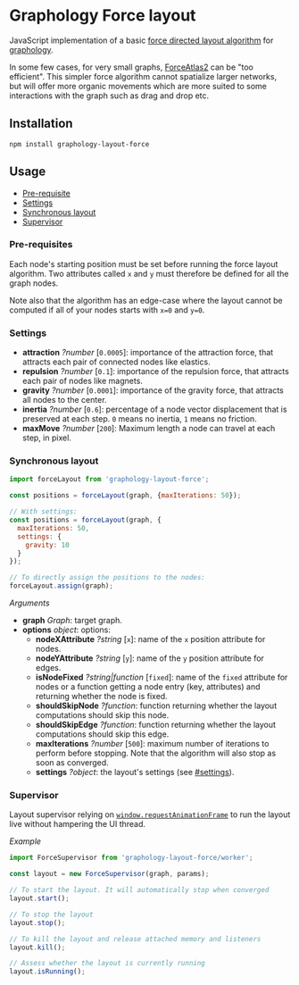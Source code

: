 # Graphology Force layout

JavaScript implementation of a basic [force directed layout algorithm](https://en.wikipedia.org/wiki/Force-directed_graph_drawing) for [graphology](https://graphology.github.io).

In some few cases, for very small graphs, [ForceAtlas2](https://journals.plos.org/plosone/article?id=10.1371/journal.pone.0098679) can be "too efficient". This simpler force algorithm cannot spatialize larger networks, but will offer more organic movements which are more suited to some interactions with the graph such as drag and drop etc.

## Installation

```
npm install graphology-layout-force
```

## Usage

- [Pre-requisite](#pre-requisite)
- [Settings](#settings)
- [Synchronous layout](#synchronous-layout)
- [Supervisor](#supervisor)

### Pre-requisites

Each node's starting position must be set before running the force layout algorithm. Two attributes called `x` and `y` must therefore be defined for all the graph nodes.

Note also that the algorithm has an edge-case where the layout cannot be computed if all of your nodes starts with `x=0` and `y=0`.

### Settings

- **attraction** _?number_ [`0.0005`]: importance of the attraction force, that attracts each pair of connected nodes like elastics.
- **repulsion** _?number_ [`0.1`]: importance of the repulsion force, that attracts each pair of nodes like magnets.
- **gravity** _?number_ [`0.0001`]: importance of the gravity force, that attracts all nodes to the center.
- **inertia** _?number_ [`0.6`]: percentage of a node vector displacement that is preserved at each step. `0` means no inertia, `1` means no friction.
- **maxMove** _?number_ [`200`]: Maximum length a node can travel at each step, in pixel.

### Synchronous layout

```js
import forceLayout from 'graphology-layout-force';

const positions = forceLayout(graph, {maxIterations: 50});

// With settings:
const positions = forceLayout(graph, {
  maxIterations: 50,
  settings: {
    gravity: 10
  }
});

// To directly assign the positions to the nodes:
forceLayout.assign(graph);
```

_Arguments_

- **graph** _Graph_: target graph.
- **options** _object_: options:
  - **nodeXAttribute** _?string_ [`x`]: name of the `x` position attribute for nodes.
  - **nodeYAttribute** _?string_ [`y`]: name of the `y` position attribute for edges.
  - **isNodeFixed** _?string\|function_ [`fixed`]: name of the `fixed` attribute for nodes or a function getting a node entry (key, attributes) and returning whether the node is fixed.
  - **shouldSkipNode** _?function_: function returning whether the layout computations should skip this node.
  - **shouldSkipEdge** _?function_: function returning whether the layout computations should skip this edge.
  - **maxIterations** _?number_ [`500`]: maximum number of iterations to perform before stopping. Note that the algorithm will also stop as soon as converged.
  - **settings** _?object_: the layout's settings (see [#settings](#settings)).

### Supervisor

Layout supervisor relying on [`window.requestAnimationFrame`](https://developer.mozilla.org/fr/docs/Web/API/Window/requestAnimationFrame) to run the layout live without hampering the UI thread.

_Example_

```js
import ForceSupervisor from 'graphology-layout-force/worker';

const layout = new ForceSupervisor(graph, params);

// To start the layout. It will automatically stop when converged
layout.start();

// To stop the layout
layout.stop();

// To kill the layout and release attached memory and listeners
layout.kill();

// Assess whether the layout is currently running
layout.isRunning();
```
